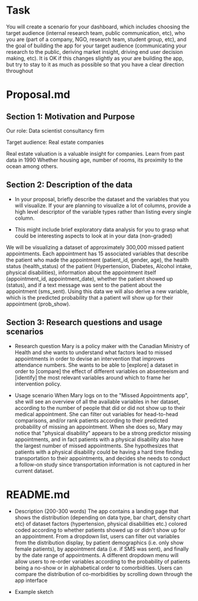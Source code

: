 # Task
You will create a scenario for your dashboard, which includes choosing the target audience (internal research team, public communication, etc), who you are (part of a company, NGO, research team, student group, etc), and the goal of building the app for your target audience (communicating your research to the public, deriving market insight, driving end user decision making, etc). It is OK if this changes slightly as your are building the app, but try to stay to it as much as possible so that you have a clear direction throughout

# Proposal.md

## Section 1: Motivation and Purpose

Our role: Data scientist consultancy firm

Target audience: Real estate companies

Real estate valuation is a valuable insight for companies. Learn from past data in 1990
Whether housing age, number of rooms, its proximity to the ocean among others.


## Section 2: Description of the data

* In your proposal, briefly describe the dataset and the variables that you will visualize. If your are planning to visualize a lot of columns, provide a high level descriptor of the variable types rather than listing every single column. 

* This might include brief exploratory data analysis for you to grasp what could be interesting aspects to look at in your data (non-graded)


We will be visualizing a dataset of approximately 300,000 missed patient appointments. Each appointment has 15 associated variables that describe the patient who made the appointment (patient_id, gender, age), the health status (health_status) of the patient (Hypertension, Diabetes, Alcohol intake, physical disabilities), information about the appointment itself (appointment_id, appointment_date), whether the patient showed up (status), and if a text message was sent to the patient about the appointment (sms_sent). Using this data we will also derive a new variable, which is the predicted probability that a patient will show up for their appointment (prob_show).

## Section 3: Research questions and usage scenarios

* Research question
Mary is a policy maker with the Canadian Ministry of Health and she wants to understand what factors lead to missed appointments in order to devise an intervention that improves attendance numbers. She wants to be able to [explore] a dataset in order to [compare] the effect of different variables on absenteeism and [identify] the most relevant variables around which to frame her intervention policy. 


* Usage scenario
When Mary logs on to the "Missed Appointments app", she will see an overview of all the available variables in her dataset, according to the number of people that did or did not show up to their medical appointment. She can filter out variables for head-to-head comparisons, and/or rank patients according to their predicted probability of missing an appointment. When she does so, Mary may notice that "physical disability" appears to be a strong predictor missing appointments, and in fact patients with a physical disability also have the largest number of missed appointments. She hypothesizes that patients with a physical disability could be having a hard time finding transportation to their appointments, and decides she needs to conduct a follow-on study since transportation information is not captured in her current dataset.

# README.md

* Description (200-300 words)
The app contains a landing page that shows the distribution (depending on data type, bar chart, density chart etc) of dataset factors (hypertension, physical disabilities etc.) colored coded according to whether patients showed up or didn't show up for an appointment. From a dropdown list, users can filter out variables from the distribution display, by patient demographics (i.e. only show female patients), by appointment data (i.e. if SMS was sent), and finally by the date range of appointments. A different dropdown menu will allow users to re-order variables according to the probability of patients being a no-show or in alphabetical order to comorbidities. Users can compare the distribution of co-morbidities by scrolling down through the app interface

* Example sketch
